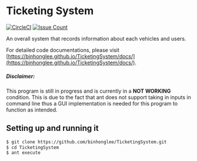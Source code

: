 # Ticketing System
[![CircleCI](https://circleci.com/gh/binhonglee/TicketingSystem.svg?style=svg)](https://circleci.com/gh/binhonglee/TicketingSystem) [![Issue Count](https://codeclimate.com/github/binhonglee/TicketingSystem/badges/issue_count.svg)](https://codeclimate.com/github/binhonglee/TicketingSystem)

An overall system that records information about each vehicles and users.

For detailed code documentations, please visit [https://binhonglee.github.io/TicketingSystem/docs/](https://binhonglee.github.io/TicketingSystem/docs/).

##### Disclaimer:

This program is still in progress and is currently in a **NOT WORKING** condition. This is due to the fact that ant does not support taking in inputs in command line thus a GUI implementation is needed for this program to function as intended.

## Setting up and running it

```sh
$ git clone https://github.com/binhonglee/TicketingSystem.git
$ cd TicketingSystem
$ ant execute
```
